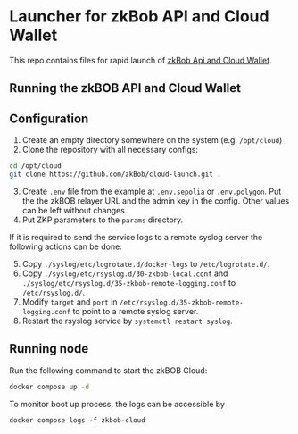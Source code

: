Launcher for zkBob API and Cloud Wallet
====

This repo contains files for rapid launch of [zkBob Api and Cloud Wallet](https://docs.zkbob.com/resources/hackathon#zkbob-api-and-cloud-wallet).

## Running the zkBOB API and Cloud Wallet

## Configuration

1) Create an empty directory somewhere on the system (e.g. `/opt/cloud`)
2) Clone the repository with all necessary configs:
```bash
cd /opt/cloud
git clone https://github.com/zkBob/cloud-launch.git .
```
3) Create `.env` file from the example at `.env.sepolia` or `.env.polygon`. Put the the zkBOB relayer URL and the admin key in the config. Other values can be left without changes.
4) Put ZKP parameters to the `params` directory.

If it is required to send the service logs to a remote syslog server the following actions can be done:

5) Copy `./syslog/etc/logrotate.d/docker-logs` to `/etc/logrotate.d/`.
6) Copy `./syslog/etc/rsyslog.d/30-zkbob-local.conf` and `./syslog/etc/rsyslog.d/35-zkbob-remote-logging.conf` to `/etc/rsyslog.d/`.
7) Modify `target` and `port` in `/etc/rsyslog.d/35-zkbob-remote-logging.conf` to point to a remote syslog server.
8) Restart the rsyslog service by `systemctl restart syslog`.

## Running node

Run the following command to start the zkBOB Cloud:

```bash
docker compose up -d
```

To monitor boot up process, the logs can be accessible by

```
docker compose logs -f zkbob-cloud
```
